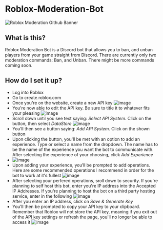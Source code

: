 # Roblox-Moderation-Bot
![Roblox Moderation Github Banner](https://user-images.githubusercontent.com/79947006/169513838-b7fb8aaa-fb28-4962-8e73-463904b1e771.png)
## What is this?
Roblox Moderation Bot is a Discord bot that allows you to ban, and unban players from your game straight from Discord. There are currently only two moderation commands: Ban, and Unban. There might be more commands coming soon.

## How do I set it up?
- Log into Roblox
- Go to create.roblox.com
- Once you're on the website, create a new API key
![image](https://user-images.githubusercontent.com/79947006/169512434-f0dfc66e-2acf-4747-9832-015497aedb1f.png)
- You're now able to edit the API key. Be sure to title it to whatever fits your pleasing
![image](https://user-images.githubusercontent.com/79947006/169514142-d39d9f99-7ed9-420c-b3a8-659926b078a3.png)
- Scroll down until you see text saying: _Select API System_. Click on the button, then select _DataStore_
![image](https://user-images.githubusercontent.com/79947006/169514345-eb6f0c01-5e16-40e2-8b28-32733433ae7a.png)
- You'll then see a button saying: _Add API System_. Click on the shown button
- Upon clicking the button, you'll be met with an option to add an experience. Type or select a name from the dropdown. The name has to be the name of the experience you want the bot to communicate with. After selecting the experience of your choosing, click _Add Experience_
- ![image](https://user-images.githubusercontent.com/79947006/169514878-118768ce-6d9d-494f-83d2-adf9fdb0cef6.png)
- Upon adding your experience, you'll be prompted to add operations. Here are some recommended operations I recommend in order for the bot to work at it's fullest
![image](https://user-images.githubusercontent.com/79947006/169515235-bc060a19-ca8b-4530-9bb4-edf91c31a9e3.png)
- After selecting your perfered operations, sroll down to security. If you're planning to self host this bot, enter you're IP address into the Accepted IP Addresses. If you're planning to host the bot on a third party hosting service, enter in the following
![image](https://user-images.githubusercontent.com/79947006/169515574-af9bc41c-ba33-466a-94e6-7653cca7bf46.png)
- After you enter an IP address, click on _Save & Generate Key_
- You'll then be prompted to copy your API key to your clipboard. Remember that Roblox will not store the API key, meaning if you exit out of the API key settings or refresh the page, you'll no longer be able to access it
![image](https://user-images.githubusercontent.com/79947006/169515873-de267348-a0b9-4219-ac42-bc77adc83dc5.png)
